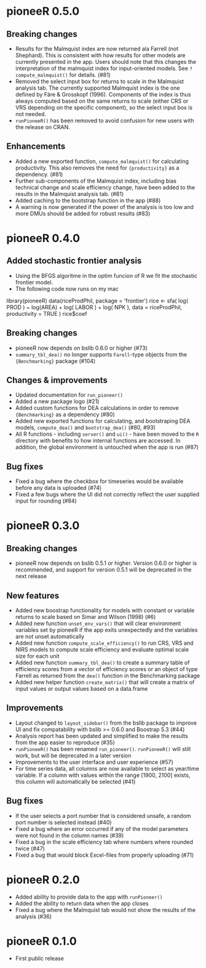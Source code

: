 # pioneeR 0.5.0

## Breaking changes

- Results for the Malmquist index are now returned ala Farrell (not Shephard). This is consistent with how results
for other models are currently presented in the app. Users should note that this changes the interpretation of the malmquist index for input-oriented models. See `?compute_malmquist()` for details. (#81)
- Removed the select input box for returns to scale in the Malmquist analysis tab. The currently supported Malmquist index is the one defined by Färe & Grosskopf (1996). Components of the index is thus always computed based on the same returns to scale (either CRS or VRS depending on the specific component), so the select input box is not needed.
- `runPioneeR()` has been removed to avoid confusion for new users with the release on CRAN.

## Enhancements

- Added a new exported function, `compute_malmquist()` for calculating productivity. This also removes the need for `{productivity}` as a dependency. (#81)
- Further sub-components of the Malmquist index, including bias technical change and scale efficiency change, have been added to the results in the Malmquist analysis tab. (#81)
- Added caching to the bootstrap function in the app (#88)
- A warning is now generated if the power of the analysis is too low and more DMUs should be added for robust results (#83)

# pioneeR 0.4.0

## Added stochastic frontier analysis

- Using the BFGS algoritme in the optim funcion of R we fit the stochastic frontier model.
- The following code now runs on my mac

library(pioneeR)
data(riceProdPhil, package = 'frontier')
rice <- sfa( log( PROD ) ~ log(AREA) + log( LABOR ) + log( NPK ),
             data = riceProdPhil, productivity = TRUE )
rice$coef


## Breaking changes

- pioneeR now depends on bslib 0.6.0 or higher (#73)
- `summary_tbl_dea()` no longer supports `Farell`-type objects from the `{Benchmarking}` package (#104)

## Changes & improvements

- Updated documentation for `run_pioneer()`
- Added a new package logo (#21)
- Added custom functions for DEA calculations in order to remove `{Benchmarking}` as a dependency (#80)
- Added new exported functions for calculating, and bootstraping DEA models, `compute_dea()` and `bootstrap_dea()` (#80, #93)
- All R functions - including `server()` and `ui()` - have been moved to the `R` directory with benefits to how internal functions are accessed. In addition, the global environment is untouched when the app is run (#87)

## Bug fixes

- Fixed a bug where the checkbox for timeseries would be available before any data is uploaded (#74)
- Fixed a few bugs where the UI did not correctly reflect the user supplied input for rounding (#84)

# pioneeR 0.3.0

## Breaking changes

- pioneeR now depends on bslib 0.5.1 or higher. Version 0.6.0 or higher is recommended, and support for version 0.5.1 will be deprecated in the next release

## New features

- Added new boostrap functionality for models with constant or variable returns to scale based on Simar and Wilson (1998) (#6)
- Added new function `unset_env_vars()` that will clear environment variables set by pioneeR if the app exits unexpectedly and the variables are not unset automatically
- Added new function `compute_scale_efficiency()` to run CRS, VRS and NIRS models to compute scale efficiency and evaluate optimal scale size for each unit
- Added new function `summary_tbl_dea()` to create a summary table of efficiency scores from a vector of efficiency scores or an object of type Farrell as returned from the `dea()` function in the Benchmarking package
- Added new helper function `create_matrix()` that will create a matrix of input values or output values based on a data.frame

## Improvements

- Layout changed to `layout_sidebar()` from the bslib package to improve UI and fix compatability with bslib >= 0.6.0 and Boostrap 5.3 (#44)
- Analysis report has been updated and simplified to make the results from the app easier to reproduce (#35)
- `runPioneeR()` has been renamed `run_pioneer()`. `runPioneeR()` will still work, but will be deprecated in a later version
- Improvements to the user interface and user experience (#57)
- For time series data, all columns are now available to select as year/time variable. If a column with values within the range \[1900, 2100\] exists, this column will automatically be selected (#41)

## Bug fixes

- If the user selects a port number that is considered unsafe, a random port number is selected instead (#40)
- Fixed a bug where an error occurred if any of the model parameters were not found in the column names (#39)
- Fixed a bug in the scale efficiency tab where numbers where rounded twice (#47)
- Fixed a bug that would block Excel-files from properly uploading (#71)

# pioneeR 0.2.0

- Added ability to provide data to the app with `runPioneer()`
- Added the ability to return data when the app closes
- Fixed a bug where the Malmquist tab would not show the results of the analysis (#36)

# pioneeR 0.1.0

- First public release
